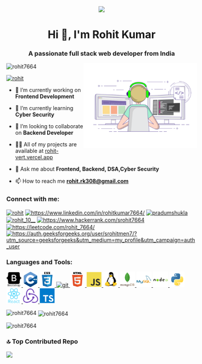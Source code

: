 <div align="center"> <img src="https://media.licdn.com/dms/image/D5616AQHaLoJpJpyD0w/profile-displaybackgroundimage-shrink_350_1400/0/1693517132982?e=1698883200&v=beta&t=rRKA0tjo9CPA_HUdSP07R6muLHOaSWNgCV-pt2TAock"> </div>
<h1 align="center">Hi 👋, I'm Rohit Kumar</h1>
<h3 align="center">A passionate full stack web developer from India</h3>
<img align="right" alt="Coding" width="300" src="https://raw.githubusercontent.com/devSouvik/devSouvik/master/gif3.gif">
<p align="left"> <img src="https://komarev.com/ghpvc/?username=rohit7664&label=Profile%20views&color=0e75b6&style=flat" alt="rohit7664" /> </p>

<p align="left"> <a href="https://twitter.com/rohit" target="blank"><img src="https://img.shields.io/twitter/follow/rohit?logo=twitter&style=for-the-badge" alt="rohit" /></a> </p>

- 🔭 I’m currently working on **Frontend Development**

- 🌱 I’m currently learning **Cyber Security**

- 👯 I’m looking to collaborate on **Backend Developer**

- 👨‍💻 All of my projects are available at [rohit-vert.vercel.app](rohit-vert.vercel.app)

- 💬 Ask me about **Frontend, Backend, DSA,Cyber Security**

- 📫 How to reach me **rohit.rk308@gmail.com**

<h3 align="left">Connect with me:</h3>
<p align="left">
<a href="https://twitter.com/rohit" target="blank"><img align="center" src="https://raw.githubusercontent.com/rahuldkjain/github-profile-readme-generator/master/src/images/icons/Social/twitter.svg" alt="rohit" height="30" width="40" /></a>
<a href="https://linkedin.com/in/https://www.linkedin.com/in/rohitkumar7664/" target="blank"><img align="center" src="https://raw.githubusercontent.com/rahuldkjain/github-profile-readme-generator/master/src/images/icons/Social/linked-in-alt.svg" alt="https://www.linkedin.com/in/rohitkumar7664/" height="30" width="40" /></a>
<a href="https://fb.com/pradumshukla" target="blank"><img align="center" src="https://raw.githubusercontent.com/rahuldkjain/github-profile-readme-generator/master/src/images/icons/Social/facebook.svg" alt="pradumshukla" height="30" width="40" /></a>
<a href="https://instagram.com/rohit_10__" target="blank"><img align="center" src="https://raw.githubusercontent.com/rahuldkjain/github-profile-readme-generator/master/src/images/icons/Social/instagram.svg" alt="rohit_10__" height="30" width="40" /></a>
<a href="https://www.hackerrank.com/https://www.hackerrank.com/srohit7664" target="blank"><img align="center" src="https://raw.githubusercontent.com/rahuldkjain/github-profile-readme-generator/master/src/images/icons/Social/hackerrank.svg" alt="https://www.hackerrank.com/srohit7664" height="30" width="40" /></a>
<a href="https://www.leetcode.com/https://leetcode.com/rohit_7664/" target="blank"><img align="center" src="https://raw.githubusercontent.com/rahuldkjain/github-profile-readme-generator/master/src/images/icons/Social/leet-code.svg" alt="https://leetcode.com/rohit_7664/" height="30" width="40" /></a>
<a href="https://auth.geeksforgeeks.org/user/https://auth.geeksforgeeks.org/user/srohitmen7/?utm_source=geeksforgeeks&utm_medium=my_profile&utm_campaign=auth_user" target="blank"><img align="center" src="https://raw.githubusercontent.com/rahuldkjain/github-profile-readme-generator/master/src/images/icons/Social/geeks-for-geeks.svg" alt="https://auth.geeksforgeeks.org/user/srohitmen7/?utm_source=geeksforgeeks&utm_medium=my_profile&utm_campaign=auth_user" height="30" width="40" /></a>
</p>

<h3 align="left">Languages and Tools:</h3>
<p align="left"> <a href="https://getbootstrap.com" target="_blank" rel="noreferrer"> <img src="https://raw.githubusercontent.com/devicons/devicon/master/icons/bootstrap/bootstrap-plain-wordmark.svg" alt="bootstrap" width="40" height="40"/> </a> <a href="https://www.w3schools.com/cpp/" target="_blank" rel="noreferrer"> <img src="https://raw.githubusercontent.com/devicons/devicon/master/icons/cplusplus/cplusplus-original.svg" alt="cplusplus" width="40" height="40"/> </a> <a href="https://www.w3schools.com/css/" target="_blank" rel="noreferrer"> <img src="https://raw.githubusercontent.com/devicons/devicon/master/icons/css3/css3-original-wordmark.svg" alt="css3" width="40" height="40"/> </a> <a href="https://git-scm.com/" target="_blank" rel="noreferrer"> <img src="https://www.vectorlogo.zone/logos/git-scm/git-scm-icon.svg" alt="git" width="40" height="40"/> </a> <a href="https://www.w3.org/html/" target="_blank" rel="noreferrer"> <img src="https://raw.githubusercontent.com/devicons/devicon/master/icons/html5/html5-original-wordmark.svg" alt="html5" width="40" height="40"/> </a> <a href="https://developer.mozilla.org/en-US/docs/Web/JavaScript" target="_blank" rel="noreferrer"> <img src="https://raw.githubusercontent.com/devicons/devicon/master/icons/javascript/javascript-original.svg" alt="javascript" width="40" height="40"/> </a> <a href="https://www.linux.org/" target="_blank" rel="noreferrer"> <img src="https://raw.githubusercontent.com/devicons/devicon/master/icons/linux/linux-original.svg" alt="linux" width="40" height="40"/> </a> <a href="https://www.mongodb.com/" target="_blank" rel="noreferrer"> <img src="https://raw.githubusercontent.com/devicons/devicon/master/icons/mongodb/mongodb-original-wordmark.svg" alt="mongodb" width="40" height="40"/> </a> <a href="https://www.mysql.com/" target="_blank" rel="noreferrer"> <img src="https://raw.githubusercontent.com/devicons/devicon/master/icons/mysql/mysql-original-wordmark.svg" alt="mysql" width="40" height="40"/> </a> <a href="https://nodejs.org" target="_blank" rel="noreferrer"> <img src="https://raw.githubusercontent.com/devicons/devicon/master/icons/nodejs/nodejs-original-wordmark.svg" alt="nodejs" width="40" height="40"/> </a> <a href="https://www.python.org" target="_blank" rel="noreferrer"> <img src="https://raw.githubusercontent.com/devicons/devicon/master/icons/python/python-original.svg" alt="python" width="40" height="40"/> </a> <a href="https://reactjs.org/" target="_blank" rel="noreferrer"> <img src="https://raw.githubusercontent.com/devicons/devicon/master/icons/react/react-original-wordmark.svg" alt="react" width="40" height="40"/> </a> <a href="https://redux.js.org" target="_blank" rel="noreferrer"> <img src="https://raw.githubusercontent.com/devicons/devicon/master/icons/redux/redux-original.svg" alt="redux" width="40" height="40"/> </a> <a href="https://www.typescriptlang.org/" target="_blank" rel="noreferrer"> <img src="https://raw.githubusercontent.com/devicons/devicon/master/icons/typescript/typescript-original.svg" alt="typescript" width="40" height="40"/> </a> </p>

<p><img align="left" src="https://github-readme-stats.vercel.app/api/top-langs?username=rohit7664&show_icons=true&locale=en&layout=compact" alt="rohit7664" /></p>

<p>&nbsp;<img align="center" src="https://github-readme-stats.vercel.app/api?username=rohit7664&show_icons=true&locale=en" alt="rohit7664" /></p>

<p><img align="center" src="https://github-readme-streak-stats.herokuapp.com/?user=rohit7664&" alt="rohit7664" /></p>

### 🔝 Top Contributed Repo
![](https://github-contributor-stats.vercel.app/api?username=Rohit7664&limit=5&theme=flat&combine_all_yearly_contributions=true)


